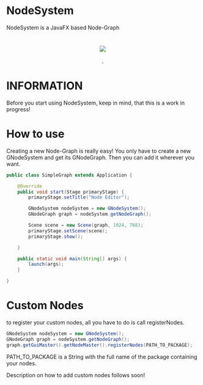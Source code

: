 # NodeSystem
<p> NodeSystem is a JavaFX based Node-Graph </p>
<h1 align="center">
    <img src="http://www.neonartworks.at/images/github/nodesystem1.png">
</h1>
<p align="center">
<sup>
<b>.</b>
</sup>
</p>

# INFORMATION
Before you start using NodeSystem, keep in mind, that this is a work in progress! 

# How to use
Creating a new Node-Graph is really easy!
You only have to create a new GNodeSystem and get its GNodeGraph. Then you can add it wherever you want.
```java
public class SimpleGraph extends Application {

	@Override
	public void start(Stage primaryStage) {
		primaryStage.setTitle("Node Editor");

		GNodeSystem nodeSystem = new GNodeSystem();
		GNodeGraph graph = nodeSystem.getNodeGraph();

		Scene scene = new Scene(graph, 1024, 768);
		primaryStage.setScene(scene);
		primaryStage.show();

	}

	public static void main(String[] args) {
		launch(args);
	}

}
```

# Custom Nodes

to register your custom nodes, all you have to do is call registerNodes.

```java
GNodeSystem nodeSystem = new GNodeSystem();
GNodeGraph graph = nodeSystem.getNodeGraph();
graph.getGuiMaster().getNodeMaster().registerNodes(PATH_TO_PACKAGE);
```
PATH_TO_PACKAGE is a String with the full name of the package containing your nodes.

Description on how to add custom nodes follows soon!

